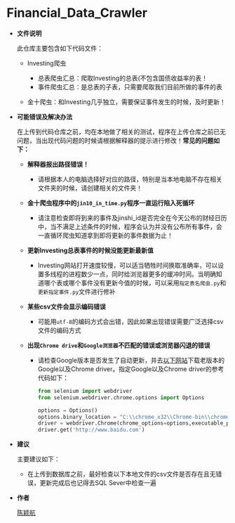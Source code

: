 # Financial_Data_Crawler

+ **文件说明**

  此仓库主要包含如下代码文件：

  + Investing爬虫

    + 总表爬虫汇总：爬取Investing的总表(不包含国债收益率的表！
    + 事件爬虫汇总：是总表的子表，只需要爬取我们目前所做的事件的表

  + 金十爬虫：和Investing几乎独立，需要保证事件发生的时候，及时更新！

    

+ **可能错误及解决办法**

  在上传到代码仓库之前，均在本地做了相关的测试，程序在上传仓库之前已无问题，当出现代码问题的时候请根据解释器的提示进行修改！**常见的问题如下：**

  + **解释器报出路径错误！**

    + 请根据本人的电脑选择好对应的路径，特别是当本地电脑不存在相关文件夹的时候，请创建相关的文件夹！

  + **金十爬虫程序中的`jin10_in_time.py`程序一直运行陷入死循环**

    + 请注意检查即将到来的事件及jinshi_id是否完全在今天公布的财经日历中，当不满足上述条件的时候，程序会认为并没有公布所有事件，会一直循环爬虫知道拿到即将更新的事件数据为止！

  + **更新Investing总表事件的时候没能更新最新值**

    + Investing网站打开速度较慢，可以适当牺牲时间换取准确率，可以设置多线程的进程数少一点，同时给浏览器更多的缓冲时间。当明确知道哪个表或哪个事件没有更新今值的时候，可以采用`指定表名爬虫.py`和`更新指定事件.py`文件进行修补

  + **某些csv文件会显示编码错误**

    + 可能用`utf-8`的编码方式会出错，因此如果出现错误需要广泛选择csv文件的编码方式

  + **出现`Chrome drive`和`Google浏览器`不匹配的错误或浏览器闪退的错误**

    + 请检查Google版本是否发生了自动更新，并去[以下网站](https://googlechromelabs.github.io/chrome-for-testing/)下载老版本的Google以及Chrome driver。指定Google以及Chrome driver的参考代码如下：

      ```python
      from selenium import webdriver
      from selenium.webdriver.chrome.options import Options
      
      options = Options()
      options.binary_location = "C:\\chrome_x32\\Chrome-bin\\chrome.exe"
      driver = webdriver.Chrome(chrome_options=options,executable_path="C:/chrome_x32/chromedriver_win32/chromedriver")
      driver.get('http://www.baidu.com')
      ```

      

+ **建议**

  主要建议如下：

  + 在上传到数据库之前，最好检查以下本地文件的csv文件是否存在且无错误，更新完成后也记得去SQL Sever中检查一遍

    

+ **作者**

  [陈颖航](https://github.com/jason51108)

